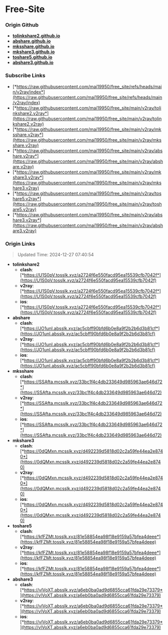 # Free-Site

### Origin Github

- [**tolinkshare2.github.io**](https://github.com/tolinkshare2/tolinkshare2.github.io)
- [**abshare.github.io**](https://github.com/abshare/abshare.github.io)
- [**mksshare.github.io**](https://github.com/mksshare/mksshare.github.io)
- [**mkshare3.github.io**](https://github.com/mkshare3/mkshare3.github.io)
- [**toshare5.github.io**](https://github.com/toshare5/toshare5.github.io)
- [**abshare3.github.io**](https://github.com/abshare3/abshare3.github.io)

### Subscribe Links

- [*https://raw.githubusercontent.com/mai19950/free_site/refs/heads/main/v2ray/index*](https://raw.githubusercontent.com/mai19950/free_site/refs/heads/main/v2ray/index)
- [*https://raw.githubusercontent.com/mai19950/free_site/main/v2ray/tolinkshare2.v2ray*](https://raw.githubusercontent.com/mai19950/free_site/main/v2ray/tolinkshare2.v2ray)
- [*https://raw.githubusercontent.com/mai19950/free_site/main/v2ray/mksshare.v2ray*](https://raw.githubusercontent.com/mai19950/free_site/main/v2ray/mksshare.v2ray)
- [*https://raw.githubusercontent.com/mai19950/free_site/main/v2ray/abshare.v2ray*](https://raw.githubusercontent.com/mai19950/free_site/main/v2ray/abshare.v2ray)
- [*https://raw.githubusercontent.com/mai19950/free_site/main/v2ray/mkshare3.v2ray*](https://raw.githubusercontent.com/mai19950/free_site/main/v2ray/mkshare3.v2ray)
- [*https://raw.githubusercontent.com/mai19950/free_site/main/v2ray/toshare5.v2ray*](https://raw.githubusercontent.com/mai19950/free_site/main/v2ray/toshare5.v2ray)
- [*https://raw.githubusercontent.com/mai19950/free_site/main/v2ray/abshare3.v2ray*](https://raw.githubusercontent.com/mai19950/free_site/main/v2ray/abshare3.v2ray)

### Origin Links

> Updated Time: 2024-12-27 07:40:54

- **tolinkshare2**
  - **clash**: [*https://U1S0pV.tosslk.xyz/a2724f6e550facd95ea15539cfb7042f*](https://U1S0pV.tosslk.xyz/a2724f6e550facd95ea15539cfb7042f)
  - **v2ray**: [*https://U1S0pV.tosslk.xyz/a2724f6e550facd95ea15539cfb7042f*](https://U1S0pV.tosslk.xyz/a2724f6e550facd95ea15539cfb7042f)
  - **ios**: [*https://U1S0pV.tosslk.xyz/a2724f6e550facd95ea15539cfb7042f*](https://U1S0pV.tosslk.xyz/a2724f6e550facd95ea15539cfb7042f)
- **abshare**
  - **clash**: [*https://JO1unI.absslk.xyz/ac5cbff90bfd6b0e8a9f2b2b6d3b81cf*](https://JO1unI.absslk.xyz/ac5cbff90bfd6b0e8a9f2b2b6d3b81cf)
  - **v2ray**: [*https://JO1unI.absslk.xyz/ac5cbff90bfd6b0e8a9f2b2b6d3b81cf*](https://JO1unI.absslk.xyz/ac5cbff90bfd6b0e8a9f2b2b6d3b81cf)
  - **ios**: [*https://JO1unI.absslk.xyz/ac5cbff90bfd6b0e8a9f2b2b6d3b81cf*](https://JO1unI.absslk.xyz/ac5cbff90bfd6b0e8a9f2b2b6d3b81cf)
- **mksshare**
  - **clash**: [*https://SSAfta.mcsslk.xyz/33bc1f4c4db233649d985963ae646d72*](https://SSAfta.mcsslk.xyz/33bc1f4c4db233649d985963ae646d72)
  - **v2ray**: [*https://SSAfta.mcsslk.xyz/33bc1f4c4db233649d985963ae646d72*](https://SSAfta.mcsslk.xyz/33bc1f4c4db233649d985963ae646d72)
  - **ios**: [*https://SSAfta.mcsslk.xyz/33bc1f4c4db233649d985963ae646d72*](https://SSAfta.mcsslk.xyz/33bc1f4c4db233649d985963ae646d72)
- **mkshare3**
  - **clash**: [*https://0dQMxn.mcsslk.xyz/d492239d5818d02c2a59fe44ea2e8740*](https://0dQMxn.mcsslk.xyz/d492239d5818d02c2a59fe44ea2e8740)
  - **v2ray**: [*https://0dQMxn.mcsslk.xyz/d492239d5818d02c2a59fe44ea2e8740*](https://0dQMxn.mcsslk.xyz/d492239d5818d02c2a59fe44ea2e8740)
  - **ios**: [*https://0dQMxn.mcsslk.xyz/d492239d5818d02c2a59fe44ea2e8740*](https://0dQMxn.mcsslk.xyz/d492239d5818d02c2a59fe44ea2e8740)
- **toshare5**
  - **clash**: [*https://kfFZMt.tosslk.xyz/81e58854ea98f18e9159a57bfea4deee*](https://kfFZMt.tosslk.xyz/81e58854ea98f18e9159a57bfea4deee)
  - **v2ray**: [*https://kfFZMt.tosslk.xyz/81e58854ea98f18e9159a57bfea4deee*](https://kfFZMt.tosslk.xyz/81e58854ea98f18e9159a57bfea4deee)
  - **ios**: [*https://kfFZMt.tosslk.xyz/81e58854ea98f18e9159a57bfea4deee*](https://kfFZMt.tosslk.xyz/81e58854ea98f18e9159a57bfea4deee)
- **abshare3**
  - **clash**: [*https://vlVoXT.absslk.xyz/a6eb0ba0ad9d6855cca61fda29e73379*](https://vlVoXT.absslk.xyz/a6eb0ba0ad9d6855cca61fda29e73379)
  - **v2ray**: [*https://vlVoXT.absslk.xyz/a6eb0ba0ad9d6855cca61fda29e73379*](https://vlVoXT.absslk.xyz/a6eb0ba0ad9d6855cca61fda29e73379)
  - **ios**: [*https://vlVoXT.absslk.xyz/a6eb0ba0ad9d6855cca61fda29e73379*](https://vlVoXT.absslk.xyz/a6eb0ba0ad9d6855cca61fda29e73379)
